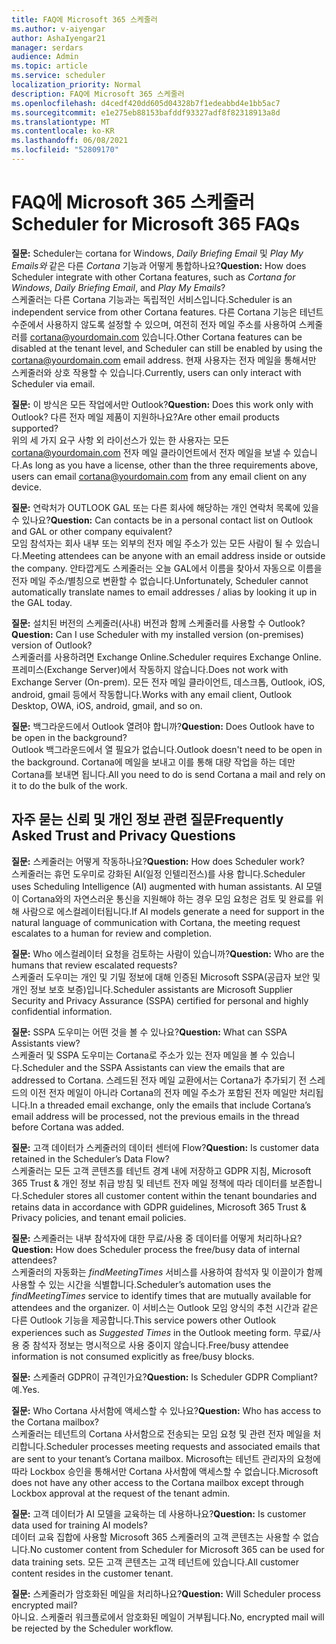 ```yaml
---
title: FAQ에 Microsoft 365 스케줄러
ms.author: v-aiyengar
author: AshaIyengar21
manager: serdars
audience: Admin
ms.topic: article
ms.service: scheduler
localization_priority: Normal
description: FAQ에 Microsoft 365 스케줄러
ms.openlocfilehash: d4cedf420dd605d04328b7f1edeabbd4e1bb5ac7
ms.sourcegitcommit: e1e275eb88153bafddf93327adf8f82318913a8d
ms.translationtype: MT
ms.contentlocale: ko-KR
ms.lasthandoff: 06/08/2021
ms.locfileid: "52809170"
---
```

# <a name="scheduler-for-microsoft-365-faqs"></a><span data-ttu-id="29ac8-103">FAQ에 Microsoft 365 스케줄러</span><span class="sxs-lookup"><span data-stu-id="29ac8-103">Scheduler for Microsoft 365 FAQs</span></span>

<span data-ttu-id="29ac8-104">**질문:** Scheduler는 cortana for Windows, *Daily Briefing Email* 및 *Play My Emails와* 같은 다른 *Cortana* 기능과 어떻게 통합하나요?</span><span class="sxs-lookup"><span data-stu-id="29ac8-104">**Question:** How does Scheduler integrate with other Cortana features, such as *Cortana for Windows*, *Daily Briefing Email*, and *Play My Emails*?</span></span></br>
<span data-ttu-id="29ac8-105">스케줄러는 다른 Cortana 기능과는 독립적인 서비스입니다.</span><span class="sxs-lookup"><span data-stu-id="29ac8-105">Scheduler is an independent service from other Cortana features.</span></span> <span data-ttu-id="29ac8-106">다른 Cortana 기능은 테넌트 수준에서 사용하지 않도록 설정할 수 있으며, 여전히 전자 메일 주소를 사용하여 스케줄러를 cortana@yourdomain.com 있습니다.</span><span class="sxs-lookup"><span data-stu-id="29ac8-106">Other Cortana features can be disabled at the tenant level, and Scheduler can still be enabled by using the cortana@yourdomain.com email address.</span></span> <span data-ttu-id="29ac8-107">현재 사용자는 전자 메일을 통해서만 스케줄러와 상호 작용할 수 있습니다.</span><span class="sxs-lookup"><span data-stu-id="29ac8-107">Currently, users can only interact with Scheduler via email.</span></span>

<span data-ttu-id="29ac8-108">**질문:** 이 방식은 모든 작업에서만 Outlook?</span><span class="sxs-lookup"><span data-stu-id="29ac8-108">**Question:** Does this work only with Outlook?</span></span> <span data-ttu-id="29ac8-109">다른 전자 메일 제품이 지원하나요?</span><span class="sxs-lookup"><span data-stu-id="29ac8-109">Are other email products supported?</span></span></br>
<span data-ttu-id="29ac8-110">위의 세 가지 요구 사항 외 라이선스가 있는 한 사용자는 모든 cortana@yourdomain.com 전자 메일 클라이언트에서 전자 메일을 보낼 수 있습니다.</span><span class="sxs-lookup"><span data-stu-id="29ac8-110">As long as you have a license, other than the three requirements above, users can email cortana@yourdomain.com from any email client on any device.</span></span>

<span data-ttu-id="29ac8-111">**질문:** 연락처가 OUTLOOK GAL 또는 다른 회사에 해당하는 개인 연락처 목록에 있을 수 있나요?</span><span class="sxs-lookup"><span data-stu-id="29ac8-111">**Question:** Can contacts be in a personal contact list on Outlook and GAL or other company equivalent?</span></span></br>
<span data-ttu-id="29ac8-112">모임 참석자는 회사 내부 또는 외부의 전자 메일 주소가 있는 모든 사람이 될 수 있습니다.</span><span class="sxs-lookup"><span data-stu-id="29ac8-112">Meeting attendees can be anyone with an email address inside or outside the company.</span></span> <span data-ttu-id="29ac8-113">안타깝게도 스케줄러는 오늘 GAL에서 이름을 찾아서 자동으로 이름을 전자 메일 주소/별칭으로 변환할 수 없습니다.</span><span class="sxs-lookup"><span data-stu-id="29ac8-113">Unfortunately, Scheduler cannot automatically translate names to email addresses / alias by looking it up in the GAL today.</span></span>

<span data-ttu-id="29ac8-114">**질문:** 설치된 버전의 스케줄러(사내) 버전과 함께 스케줄러를 사용할 수 Outlook?</span><span class="sxs-lookup"><span data-stu-id="29ac8-114">**Question:** Can I use Scheduler with my installed version (on-premises) version of Outlook?</span></span></br>
<span data-ttu-id="29ac8-115">스케줄러를 사용하려면 Exchange Online.</span><span class="sxs-lookup"><span data-stu-id="29ac8-115">Scheduler requires Exchange Online.</span></span> <span data-ttu-id="29ac8-116">프레미스(Exchange Server)에서 작동하지 않습니다.</span><span class="sxs-lookup"><span data-stu-id="29ac8-116">Does not work with Exchange Server (On-prem).</span></span> <span data-ttu-id="29ac8-117">모든 전자 메일 클라이언트, 데스크톱, Outlook, iOS, android, gmail 등에서 작동합니다.</span><span class="sxs-lookup"><span data-stu-id="29ac8-117">Works with any email client, Outlook Desktop, OWA, iOS, android, gmail, and so on.</span></span>

<span data-ttu-id="29ac8-118">**질문:** 백그라운드에서 Outlook 열려야 합니까?</span><span class="sxs-lookup"><span data-stu-id="29ac8-118">**Question:** Does Outlook have to be open in the background?</span></span></br>
<span data-ttu-id="29ac8-119">Outlook 백그라운드에서 열 필요가 없습니다.</span><span class="sxs-lookup"><span data-stu-id="29ac8-119">Outlook doesn't need to be open in the background.</span></span> <span data-ttu-id="29ac8-120">Cortana에 메일을 보내고 이를 통해 대량 작업을 하는 데만 Cortana를 보내면 됩니다.</span><span class="sxs-lookup"><span data-stu-id="29ac8-120">All you need to do is send Cortana a mail and rely on it to do the bulk of the work.</span></span>

## <a name="frequently-asked-trust-and-privacy-questions"></a><span data-ttu-id="29ac8-121">자주 묻는 신뢰 및 개인 정보 관련 질문</span><span class="sxs-lookup"><span data-stu-id="29ac8-121">Frequently Asked Trust and Privacy Questions</span></span>

<span data-ttu-id="29ac8-122">**질문:** 스케줄러는 어떻게 작동하나요?</span><span class="sxs-lookup"><span data-stu-id="29ac8-122">**Question:** How does Scheduler work?</span></span></br>
<span data-ttu-id="29ac8-123">스케줄러는 휴먼 도우미로 강화된 AI(일정 인텔리전스)를 사용 합니다.</span><span class="sxs-lookup"><span data-stu-id="29ac8-123">Scheduler uses Scheduling Intelligence (AI) augmented with human assistants.</span></span> <span data-ttu-id="29ac8-124">AI 모델이 Cortana와의 자연스러운 통신을 지원해야 하는 경우 모임 요청은 검토 및 완료를 위해 사람으로 에스컬레이터됩니다.</span><span class="sxs-lookup"><span data-stu-id="29ac8-124">If AI models generate a need for support in the natural language of communication with Cortana, the meeting request escalates to a human for review and completion.</span></span>

<span data-ttu-id="29ac8-125">**질문:** Who 에스컬레이터 요청을 검토하는 사람이 있습니까?</span><span class="sxs-lookup"><span data-stu-id="29ac8-125">**Question:** Who are the humans that review escalated requests?</span></span> </br>
<span data-ttu-id="29ac8-126">스케줄러 도우미는 개인 및 기밀 정보에 대해 인증된 Microsoft SSPA(공급자 보안 및 개인 정보 보호 보증)입니다.</span><span class="sxs-lookup"><span data-stu-id="29ac8-126">Scheduler assistants are Microsoft Supplier Security and Privacy Assurance (SSPA) certified for personal and highly confidential information.</span></span> 

<span data-ttu-id="29ac8-127">**질문:** SSPA 도우미는 어떤 것을 볼 수 있나요?</span><span class="sxs-lookup"><span data-stu-id="29ac8-127">**Question:** What can SSPA Assistants view?</span></span></br>
<span data-ttu-id="29ac8-128">스케줄러 및 SSPA 도우미는 Cortana로 주소가 있는 전자 메일을 볼 수 있습니다.</span><span class="sxs-lookup"><span data-stu-id="29ac8-128">Scheduler and the SSPA Assistants can view  the emails that are addressed to Cortana.</span></span> <span data-ttu-id="29ac8-129">스레드된 전자 메일 교환에서는 Cortana가 추가되기 전 스레드의 이전 전자 메일이 아니라 Cortana의 전자 메일 주소가 포함된 전자 메일만 처리됩니다.</span><span class="sxs-lookup"><span data-stu-id="29ac8-129">In a threaded email exchange, only the emails that include Cortana’s email address will be processed, not the previous emails in the thread before Cortana was added.</span></span>   

<span data-ttu-id="29ac8-130">**질문:** 고객 데이터가 스케줄러의 데이터 센터에 Flow?</span><span class="sxs-lookup"><span data-stu-id="29ac8-130">**Question:** Is customer data retained in the Scheduler’s Data Flow?</span></span> </br>
<span data-ttu-id="29ac8-131">스케줄러는 모든 고객 콘텐츠를 테넌트 경계 내에 저장하고 GDPR 지침, Microsoft 365 Trust & 개인 정보 취급 방침 및 테넌트 전자 메일 정책에 따라 데이터를 보존합니다.</span><span class="sxs-lookup"><span data-stu-id="29ac8-131">Scheduler stores all customer content within the tenant boundaries and retains data in accordance with GDPR guidelines, Microsoft 365 Trust & Privacy policies, and tenant email policies.</span></span>

<span data-ttu-id="29ac8-132">**질문:** 스케줄러는 내부 참석자에 대한 무료/사용 중 데이터를 어떻게 처리하나요?</span><span class="sxs-lookup"><span data-stu-id="29ac8-132">**Question:** How does Scheduler process the free/busy data of internal attendees?</span></span> </br>
<span data-ttu-id="29ac8-133">스케줄러의 자동화는 *findMeetingTimes* 서비스를 사용하여 참석자 및 이끌이가 함께 사용할 수 있는 시간을 식별합니다.</span><span class="sxs-lookup"><span data-stu-id="29ac8-133">Scheduler’s automation uses the *findMeetingTimes* service to identify times that are mutually available for attendees and the organizer.</span></span> <span data-ttu-id="29ac8-134">이 서비스는 Outlook 모임 양식의  추천 시간과 같은 다른 Outlook 기능을 제공합니다.</span><span class="sxs-lookup"><span data-stu-id="29ac8-134">This service powers other Outlook experiences such as *Suggested Times* in the Outlook meeting form.</span></span> <span data-ttu-id="29ac8-135">무료/사용 중 참석자 정보는 명시적으로 사용 중이지 않습니다.</span><span class="sxs-lookup"><span data-stu-id="29ac8-135">Free/busy attendee information is not consumed explicitly as free/busy blocks.</span></span> 

<span data-ttu-id="29ac8-136">**질문:** 스케줄러 GDPR이 규격인가요?</span><span class="sxs-lookup"><span data-stu-id="29ac8-136">**Question:** Is Scheduler GDPR Compliant?</span></span> </br>
<span data-ttu-id="29ac8-137">예.</span><span class="sxs-lookup"><span data-stu-id="29ac8-137">Yes.</span></span>

<span data-ttu-id="29ac8-138">**질문:** Who Cortana 사서함에 액세스할 수 있나요?</span><span class="sxs-lookup"><span data-stu-id="29ac8-138">**Question:** Who has access to the Cortana mailbox?</span></span> </br>
<span data-ttu-id="29ac8-139">스케줄러는 테넌트의 Cortana 사서함으로 전송되는 모임 요청 및 관련 전자 메일을 처리합니다.</span><span class="sxs-lookup"><span data-stu-id="29ac8-139">Scheduler processes meeting requests and associated emails that are sent to your tenant’s Cortana mailbox.</span></span> <span data-ttu-id="29ac8-140">Microsoft는 테넌트 관리자의 요청에 따라 Lockbox 승인을 통해서만 Cortana 사서함에 액세스할 수 없습니다.</span><span class="sxs-lookup"><span data-stu-id="29ac8-140">Microsoft does not have any other access to the Cortana mailbox except through Lockbox approval at the request of the tenant admin.</span></span>  

<span data-ttu-id="29ac8-141">**질문:** 고객 데이터가 AI 모델을 교육하는 데 사용하나요?</span><span class="sxs-lookup"><span data-stu-id="29ac8-141">**Question:** Is customer data used for training AI models?</span></span></br>
<span data-ttu-id="29ac8-142">데이터 교육 집합에 사용할 Microsoft 365 스케줄러의 고객 콘텐츠는 사용할 수 없습니다.</span><span class="sxs-lookup"><span data-stu-id="29ac8-142">No customer content from Scheduler for Microsoft 365 can be used for data training sets.</span></span> <span data-ttu-id="29ac8-143">모든 고객 콘텐츠는 고객 테넌트에 있습니다.</span><span class="sxs-lookup"><span data-stu-id="29ac8-143">All customer content resides in the customer tenant.</span></span>  

<span data-ttu-id="29ac8-144">**질문:** 스케줄러가 암호화된 메일을 처리하나요?</span><span class="sxs-lookup"><span data-stu-id="29ac8-144">**Question:** Will Scheduler process encrypted mail?</span></span></br>
<span data-ttu-id="29ac8-145">아니요. 스케줄러 워크플로에서 암호화된 메일이 거부됩니다.</span><span class="sxs-lookup"><span data-stu-id="29ac8-145">No, encrypted mail will be rejected by the Scheduler workflow.</span></span> 




